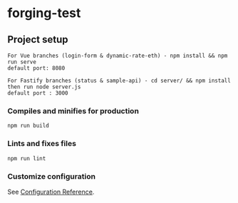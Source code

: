 # forging-test

## Project setup
```
For Vue branches (login-form & dynamic-rate-eth) - npm install && npm run serve 
default port: 8080

For Fastify branches (status & sample-api) - cd server/ && npm install then run node server.js 
default port : 3000
```

### Compiles and minifies for production
```
npm run build
```

### Lints and fixes files
```
npm run lint
```

### Customize configuration
See [Configuration Reference](https://cli.vuejs.org/config/).

